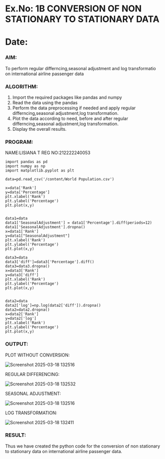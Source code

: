 # Ex.No: 1B                     CONVERSION OF NON STATIONARY TO STATIONARY DATA
# Date: 

### AIM:
To perform regular differncing,seasonal adjustment and log transformatio on international airline passenger data
### ALGORITHM:
1. Import the required packages like pandas and numpy
2. Read the data using the pandas
3. Perform the data preprocessing if needed and apply regular differncing,seasonal adjustment,log transformation.
4. Plot the data according to need, before and after regular differncing,seasonal adjustment,log transformation.
5. Display the overall results.
### PROGRAM:
NAME:LISIANA T
REG NO:212222240053
```
import pandas as pd
import numpy as np
import matplotlib.pyplot as plt

data=pd.read_csv('/content/World Population.csv')

x=data['Rank']
y=data['Percentage']
plt.xlabel('Rank')
plt.ylabel('Percentage')
plt.plot(x,y)


data1=data
data1['SeasonalAdjustment'] = data1['Percentage'].diff(periods=12)
data1['SeasonalAdjustment'].dropna()
x=data1['Rank']
y=data1["SeasonalAdjustment"]
plt.xlabel('Rank')
plt.ylabel('Percentage')
plt.plot(x,y)

data3=data
data3['diff']=data3['Percentage'].diff()
data3=data3.dropna()
x=data3['Rank']
y=data3['diff']
plt.xlabel('Rank')
plt.ylabel('Percentage')
plt.plot(x,y)


data2=data
data2['log']=np.log(data2['diff']).dropna()
data2=data2.dropna()
x=data2['Rank']
y=data2['log']
plt.xlabel('Rank')
plt.ylabel('Percentage')
plt.plot(x,y)

```
### OUTPUT:
PLOT WITHOUT CONVERSION:

![Screenshot 2025-03-18 132516](https://github.com/user-attachments/assets/8f9663ab-e8fa-40ba-9512-e88c76ba42bd)


REGULAR DIFFERENCING:

![Screenshot 2025-03-18 132532](https://github.com/user-attachments/assets/75a46617-a9db-498e-b786-48519365ba68)



SEASONAL ADJUSTMENT:

![Screenshot 2025-03-18 132516](https://github.com/user-attachments/assets/d1e26661-bc39-4039-a4ff-465d26cfad2c)




LOG TRANSFORMATION:

![Screenshot 2025-03-18 132411](https://github.com/user-attachments/assets/dae910b6-0e98-43e9-aeec-993f10a2c0eb)





### RESULT:
Thus we have created the python code for the conversion of non stationary to stationary data on international airline passenger
data.
